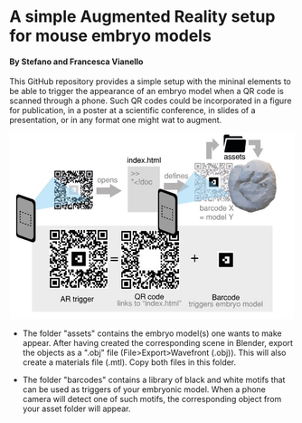 # A simple Augmented Reality setup for mouse embryo models
#### **By Stefano and Francesca Vianello**

This GitHub repository provides a simple setup with the mininal elements to be able to trigger the appearance of an embryo model when a QR code is scanned through a phone. Such QR codes could be incorporated in a figure for publication, in a poster at a scientific conference, in slides of a presentation, or in any format one might wat to augment.

![Illustration of ARjs setup](README_image1.jpg)

* The folder "assets" contains the embryo model(s) one wants to make appear. After having created the corresponding scene in Blender, export the objects as a ".obj" file (File>Export>Wavefront (.obj)). This will also create a materials file (.mtl). Copy both files in this folder.

* The folder "barcodes" contains a library of black and white motifs that can be used as triggers of your embryonic model. When a phone camera will detect one of such motifs, the corresponding object from your asset folder will appear.

